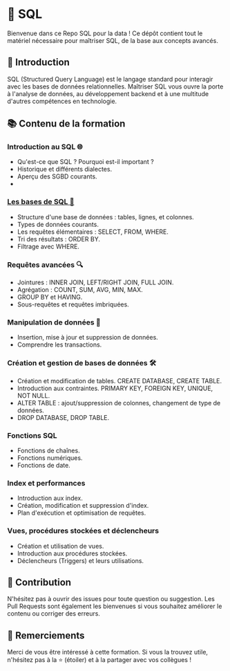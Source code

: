 # 🚀  SQL

Bienvenue dans ce Repo SQL pour la data ! Ce dépôt contient tout le matériel nécessaire pour maîtriser SQL, de la base aux concepts avancés.

## 📖 Introduction

SQL (Structured Query Language) est le langage standard pour interagir avec les bases de données relationnelles. Maîtriser SQL vous ouvre la porte à l'analyse de données, au développement backend et à une multitude d'autres compétences en technologie.

## 📚 Contenu de la formation

  ### Introduction au SQL 🌐
  - Qu'est-ce que SQL ? Pourquoi est-il important ?
  - Historique et différents dialectes.
  - Aperçu des SGBD courants.
  - 
  ### [Les bases de SQL 📝](https://github.com/Gogo-IGM-BK/SQL/tree/Les-bases-de-SQL)
  - Structure d'une base de données : tables, lignes, et colonnes.
  - Types de données courants.
  - Les requêtes élémentaires : SELECT, FROM, WHERE.
  - Tri des résultats : ORDER BY.
  - Filtrage avec WHERE.

  ### Requêtes avancées 🔍
  - Jointures : INNER JOIN, LEFT/RIGHT JOIN, FULL JOIN.
  - Agrégation : COUNT, SUM, AVG, MIN, MAX.
  - GROUP BY et HAVING.
  - Sous-requêtes et requêtes imbriquées.

  ### Manipulation de données 💽
  - Insertion, mise à jour et suppression de données.
  - Comprendre les transactions.

  ### Création et gestion de bases de données 🛠️
  - Création et modification de tables. CREATE DATABASE, CREATE TABLE.
  - Introduction aux contraintes. PRIMARY KEY, FOREIGN KEY, UNIQUE, NOT NULL.
  - ALTER TABLE : ajout/suppression de colonnes, changement de type de données.
  - DROP DATABASE, DROP TABLE.

  ### Fonctions SQL

  - Fonctions de chaînes.
  - Fonctions numériques.
  - Fonctions de date.

  ### Index et performances
  
  - Introduction aux index.
  - Création, modification et suppression d'index.
  - Plan d'exécution et optimisation de requêtes.

  ### Vues, procédures stockées et déclencheurs

  - Création et utilisation de vues.
  - Introduction aux procédures stockées.
  - Déclencheurs (Triggers) et leurs utilisations.
    
## 🤝 Contribution

N'hésitez pas à ouvrir des issues pour toute question ou suggestion. Les Pull Requests sont également les bienvenues si vous souhaitez améliorer le contenu ou corriger des erreurs.

## 📣 Remerciements

Merci de vous être intéressé à cette formation. Si vous la trouvez utile, n'hésitez pas à la ⭐ (étoiler) et à la partager avec vos collègues !
